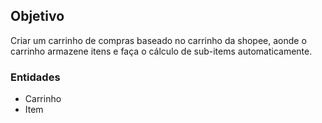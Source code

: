 ## Objetivo 
Criar um carrinho de compras baseado no carrinho da shopee, aonde o carrinho armazene itens e faça o cálculo de sub-items automaticamente. 
### Entidades
- Carrinho
- Item
